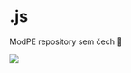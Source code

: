# .js
ModPE repository
sem čech :lollipop:

<a href="http://banner.mcpe.me"><img src="http://banner.mcpe.me/banners/1/sith.fakaheda.eu:27441/Mesro CZ/SK" border="0"></a>
